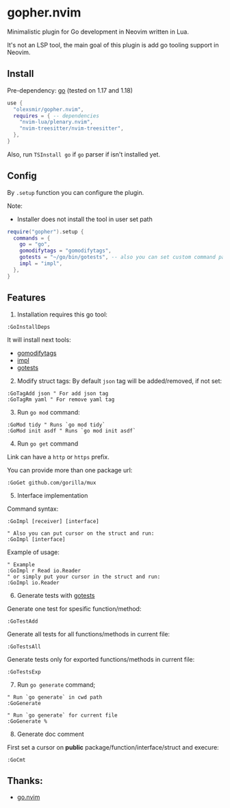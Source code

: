 # gopher.nvim

Minimalistic plugin for Go development in Neovim written in Lua.

It's not an LSP tool, the main goal of this plugin is add go tooling support in Neovim.

## Install

Pre-dependency: [go](https://github.com/golang/go) (tested on 1.17 and 1.18)

```lua
use {
  "olexsmir/gopher.nvim",
  requires = { -- dependencies
    "nvim-lua/plenary.nvim",
    "nvim-treesitter/nvim-treesitter",
  },
}
```

Also, run `TSInstall go` if `go` parser if isn't installed yet.

## Config

By `.setup` function you can configure the plugin.

Note:

- Installer does not install the tool in user set path

```lua
require("gopher").setup {
  commands = {
    go = "go",
    gomodifytags = "gomodifytags",
    gotests = "~/go/bin/gotests", -- also you can set custom command path
    impl = "impl",
  },
}
```

## Features

1. Installation requires this go tool:

```vim
:GoInstallDeps
```

It will install next tools:

- [gomodifytags](https://github.com/fatih/gomodifytags)
- [impl](https://github.com/josharian/impl)
- [gotests](https://github.com/cweill/gotests)

2. Modify struct tags:
By default `json` tag will be added/removed, if not set:

```vim
:GoTagAdd json " For add json tag
:GoTagRm yaml " For remove yaml tag
```

3. Run `go mod` command:

```vim
:GoMod tidy " Runs `go mod tidy`
:GoMod init asdf " Runs `go mod init asdf`
```

4. Run `go get` command

Link can have a `http` or `https` prefix.

You can provide more than one package url:

```vim
:GoGet github.com/gorilla/mux
```

5. Interface implementation

Command syntax:

```vim
:GoImpl [receiver] [interface]

" Also you can put cursor on the struct and run:
:GoImpl [interface]
```

Example of usage:

```vim
" Example
:GoImpl r Read io.Reader
" or simply put your cursor in the struct and run:
:GoImpl io.Reader
```

6. Generate tests with [gotests](https://github.com/cweill/gotests)

Generate one test for spesific function/method:

```vim
:GoTestAdd
```

Generate all tests for all functions/methods in current file:

```vim
:GoTestsAll
```

Generate tests only for exported functions/methods in current file:

```vim
:GoTestsExp
```

7. Run `go generate` command;

```vim
" Run `go generate` in cwd path
:GoGenerate

" Run `go generate` for current file
:GoGenerate %
```

8. Generate doc comment

First set a cursor on **public** package/function/interface/struct and execure:

```vim
:GoCmt
```

## Thanks:

- [go.nvim](https://github.com/ray-x/go.nvim)
